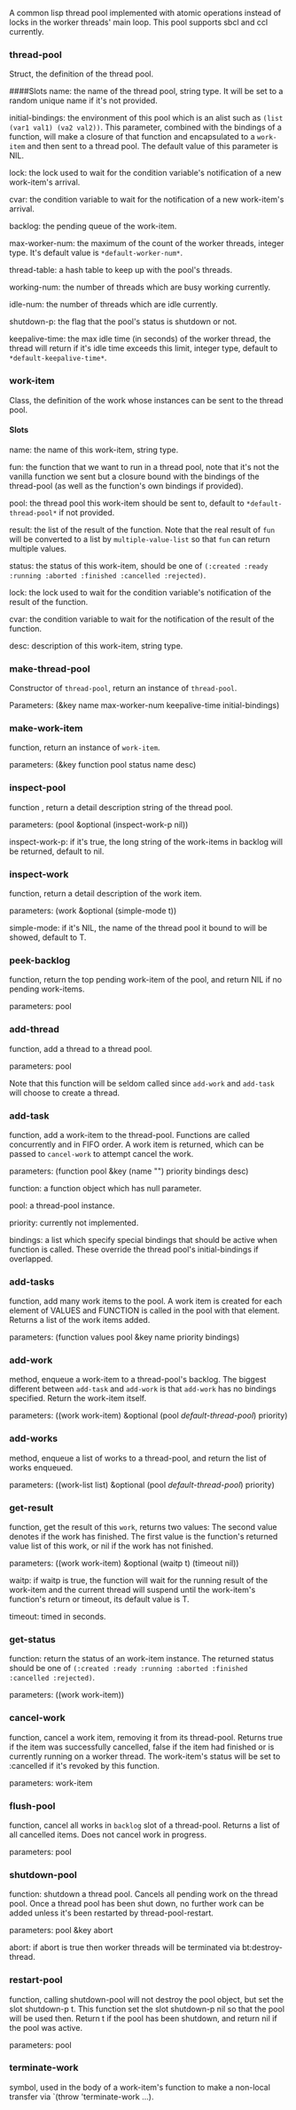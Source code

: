 A common lisp thread pool implemented with atomic operations instead of locks in the worker threads' main loop. This pool supports sbcl and ccl currently.

### thread-pool
Struct, the definition of the thread pool.

####Slots
name: the name of the thread pool, string type. It will be set to a random unique name if it's not provided.

initial-bindings:  the environment of this pool which is an alist such as `(list (var1 val1) (va2 val2))`. This parameter, combined with the bindings of a function, will make a closure of that function and encapsulated to a `work-item` and then sent to a thread pool. The default value of this parameter is NIL.

lock: the lock used to wait for the condition variable's notification of a new work-item's arrival.

cvar: the condition variable to wait for the notification of a new work-item's arrival.

backlog: the pending queue of the work-item.

max-worker-num: the maximum of the count of the worker threads, integer type. It's default value is `*default-worker-num*`.

thread-table: a hash table to keep up with the pool's threads.

working-num: the number of threads which are busy working currently.

idle-num: the number of threads which are idle currently.

shutdown-p: the flag that the pool's status is shutdown or not.

keepalive-time: the max idle time (in seconds) of the worker thread, the thread will return if it's idle time exceeds this limit, integer type, default to `*default-keepalive-time*`.

### work-item
Class, the definition of the work whose instances can be sent to the thread pool.

#### Slots
name: the name of this work-item, string type.

fun: the function that we want to run in a thread pool, note that it's not the vanilla function we sent but a closure bound with the bindings of the thread-pool (as well as the function's own bindings if provided).

pool: the thread pool this work-item should be sent to, default to `*default-thread-pool*` if not provided.

result: the list of the result of the function. Note that the real result of `fun` will be converted to a list by `multiple-value-list` so that `fun` can return multiple values.

status: the status of this work-item, should be one of `(:created :ready :running :aborted :finished :cancelled :rejected)`.

lock:  the  lock used to wait for the condition variable's notification of the result of the function.

cvar: the condition variable to wait for the notification of the result of the function.

desc: description of this work-item, string type.

### make-thread-pool
Constructor of `thread-pool`, return an instance of `thread-pool`.

Parameters: (&key name max-worker-num keepalive-time initial-bindings)

### make-work-item
function, return an instance of `work-item`.

parameters: (&key function pool status name desc)

### inspect-pool
function , return a detail description string of the thread pool.

parameters: (pool &optional (inspect-work-p nil))

inspect-work-p: if it's true, the long string of the work-items in backlog will be returned, default to nil.

### inspect-work
function, return a detail description of the work item.

parameters: (work &optional (simple-mode t))

simple-mode: if it's NIL, the name of the thread pool it bound to will be showed, default to T. 

### peek-backlog

function, return the top pending work-item of the pool, and return NIL if no pending work-items.

parameters: pool

### add-thread
function, add a thread to a thread pool.

parameters: pool

Note that this function will be seldom called since `add-work` and `add-task` will choose to create a thread.

### add-task
function, add a work-item to the thread-pool. Functions are called concurrently and in FIFO order. A work item is returned, which can be passed to `cancel-work` to attempt cancel the work.

parameters: (function pool &key (name "") priority bindings desc)

function: a function object which has null parameter.

pool: a thread-pool instance.

priority: currently not implemented.

bindings: a list which specify special bindings  that should be active when function is called. These override the thread pool's initial-bindings if overlapped.

### add-tasks
function, add many work items to the pool.   A work item is created for each element of VALUES and FUNCTION is called in the pool with that element. Returns a list of the work items added.

parameters: (function values pool &key name priority bindings)

### add-work

method, enqueue a work-item to a thread-pool's backlog. The biggest different between `add-task` and `add-work` is that `add-work` has no bindings specified. Return the work-item itself.

parameters: ((work work-item) &optional (pool *default-thread-pool*) priority)

### add-works

method, enqueue a list of works to a thread-pool, and return the list of works enqueued.

parameters: ((work-list list) &optional (pool *default-thread-pool*) priority)

### get-result
function, get the result of this `work`, returns two values:  The second value denotes if the work has finished. The first value is the function's returned value list of this work, or nil if the work has not finished.

parameters: ((work work-item) &optional (waitp t) (timeout nil))

waitp: if waitp is true, the function will wait for the running result of the work-item and the current thread will suspend until the work-item's function's return or timeout, its default value is T.

timeout: timed in seconds.

### get-status
function: return the status of an work-item instance. The returned status should be one of `(:created :ready :running :aborted :finished :cancelled :rejected)`.

parameters: ((work work-item))

### cancel-work
function, cancel a work item, removing it from its thread-pool. Returns true if the item was successfully cancelled, false if the item had finished or is currently running on a worker thread. The work-item's status will be set to :cancelled if it's revoked by this function.

parameters: work-item

### flush-pool
function, cancel all works in `backlog` slot of a thread-pool. Returns a list of all cancelled items. Does not cancel work in progress.

parameters: pool

### shutdown-pool
function: shutdown a thread pool. Cancels all pending work on the thread pool. Once a thread pool has been shut down, no further work can be added unless it's been restarted by thread-pool-restart.

parameters: pool &key abort

abort: if abort is true then worker threads will be terminated via bt:destroy-thread.

### restart-pool
function, calling shutdown-pool will not destroy the pool object, but set the slot shutdown-p t. This function set the slot shutdown-p nil so that the pool will be used then. Return t if the pool has been shutdown, and return nil if the pool was active.

parameters: pool

### terminate-work
symbol, used in the body of a work-item's function to make a non-local transfer via `(throw 'terminate-work ...).